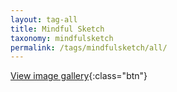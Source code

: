 ```yaml
---
layout: tag-all
title: Mindful Sketch
taxonomy: mindfulsketch
permalink: /tags/mindfulsketch/all/
---
```


[View image gallery](../gallery){:class="btn"}
